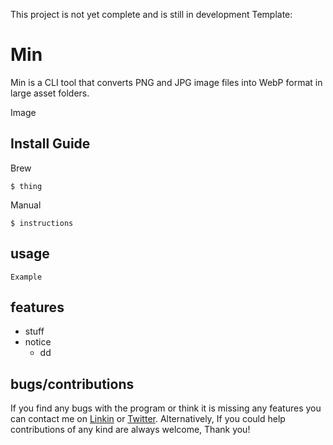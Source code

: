 This project is not yet complete and is still in development
Template:
# Min
Min is a CLI tool that converts PNG and JPG image files into WebP format in large asset folders.

Image

## Install Guide

Brew
```
$ thing
```
Manual
```
$ instructions
```

## usage

```
Example
```

## features

* stuff
* notice
  - dd

## bugs/contributions 
If you find any bugs with the program or think it is missing any features you can contact me on [Linkin](https://www.linkedin.com/in/reed-broadhead/) or [Twitter](). Alternatively, If you could help contributions of any kind are always welcome, Thank you!


 
